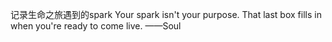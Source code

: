 记录生命之旅遇到的spark
Your spark isn't your purpose. That last box fills in when you're ready to come live. ——Soul

